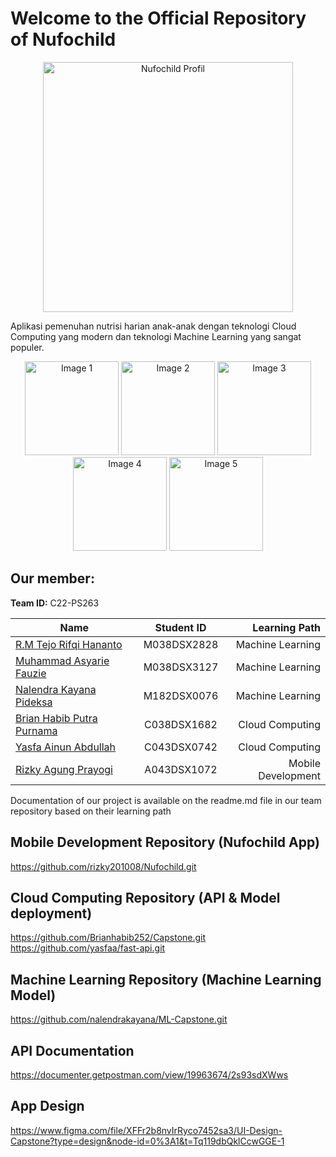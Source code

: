 # Welcome to the Official Repository of Nufochild

<p align="center">
  <img src="https://github.com/rizky201008/NufoChildApp/assets/72448886/5cbab300-9e73-4a47-9a18-19b030bf7927" alt="Nufochild Profil" width="400">
</p>

Aplikasi pemenuhan nutrisi harian anak-anak dengan teknologi Cloud Computing yang modern dan teknologi Machine Learning yang sangat populer.

<div align="center">
  <img src="https://github.com/rizky201008/NufoChildApp/assets/128448072/28d4fff9-f3df-434c-ba5d-845a37114fda" alt="Image 1" width="150">
  <img src="https://github.com/rizky201008/NufoChildApp/assets/128448072/633099c9-b59c-40d6-951c-cf74cea7d242" alt="Image 2" width="150">
  <img src="https://github.com/rizky201008/NufoChildApp/assets/128448072/355f538a-5254-4f6f-9b35-d6f27ab7a8a8" alt="Image 3" width="150">
  <img src="https://github.com/rizky201008/NufoChildApp/assets/128448072/ccd84981-ec6d-4b57-9a53-682ae9073892" alt="Image 4" width="150">
  <img src="https://github.com/rizky201008/NufoChildApp/assets/128448072/f729e971-614e-44ae-98d0-0e32c509a7f6" alt="Image 5" width="150">
</div>

## Our member:
**Team ID:** C22-PS263

| Name        | Student ID           | Learning Path  |
| ------------- |:-------------:| -----:|
| [R.M Tejo Rifqi Hananto](https://github.com/Killerz1724) | M038DSX2828 |  Machine Learning |
| [Muhammad Asyarie Fauzie](https://github.com/asyuuchan) | M038DSX3127 |  Machine Learning |
| [Nalendra Kayana Pideksa](https://github.com/nalendrakayana) | M182DSX0076 | Machine Learning |
| [Brian Habib Putra Purnama](https://github.com/Brianhabib252) | C038DSX1682 | Cloud Computing |
| [Yasfa Ainun Abdullah](https://github.com/yasfaa) | C043DSX0742 | Cloud Computing |
| [Rizky Agung Prayogi](https://github.com/rizky201008) | A043DSX1072 | Mobile Development |

Documentation of our project is available on the readme.md file in our team repository based on their learning path
## Mobile Development Repository (Nufochild App)
https://github.com/rizky201008/Nufochild.git
## Cloud Computing Repository (API & Model deployment)
https://github.com/Brianhabib252/Capstone.git 
<br />
https://github.com/yasfaa/fast-api.git
## Machine Learning Repository (Machine Learning Model)
https://github.com/nalendrakayana/ML-Capstone.git
## API Documentation
https://documenter.getpostman.com/view/19963674/2s93sdXWws
## App Design
https://www.figma.com/file/XFFr2b8nvIrRyco7452sa3/UI-Design-Capstone?type=design&node-id=0%3A1&t=Tq119dbQklCcwGGE-1
